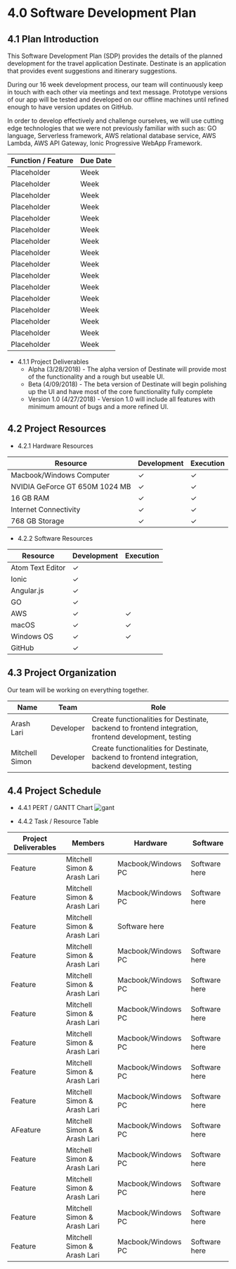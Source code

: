 # 4.0 Software Development Plan


## 4.1   Plan Introduction

This Software Development Plan (SDP) provides the details of the planned development for the travel application Destinate.
Destinate is an application that provides event suggestions and itinerary suggestions.

During our 16 week development process, our team will continuously keep in touch with each other via meetings and text message. Prototype versions of our app will be tested and developed on our offline machines until refined enough to have version updates on GitHub.

 In order to develop effectively and challenge ourselves, we will use cutting edge technologies that we were not previously familiar with such as: GO language, Serverless framework, AWS relational database service, AWS Lambda, AWS API Gateway, Ionic Progressive WebApp Framework.

| Function / Feature | Due Date |
|---|---|
|  Placeholder | Week  |
|  Placeholder| Week  |
|  Placeholder | Week  |
|  Placeholder | Week  |
|  Placeholder | Week  |
|  Placeholder | Week  |
|  Placeholder | Week  |
|  Placeholder | Week  |
|  Placeholder | Week  |
|  Placeholder| Week |
|  Placeholder | Week  |
|  Placeholder | Week  |
|  Placeholder | Week  |
|  Placeholder | Week  |
|  Placeholder | Week |
|  Placeholder | Week  |

- 4.1.1 Project Deliverables
  - Alpha (3/28/2018) - The alpha version of Destinate will provide most of the functionality and a rough but useable UI.
  - Beta (4/09/2018) - The beta version of Destinate will begin polishing up the UI and have most of the core functionality fully complete
  - Version 1.0 (4/27/2018) - Version 1.0 will include all features with minimum amount of bugs and a more refined UI.

## 4.2   Project Resources

- 4.2.1 Hardware Resources

| Resource | Development | Execution |
|---|---|---|
| Macbook/Windows Computer | ✓ | ✓ |
| NVIDIA GeForce GT 650M 1024 MB | ✓ | ✓ |
| 16 GB RAM | ✓ | ✓ |
| Internet Connectivity | ✓ | ✓ |
| 768 GB Storage | ✓ | ✓ |

- 4.2.2 Software Resources

|Resource              | Development   | Execution  |
|--------------------- | ------------- | -----------|
|Atom Text Editor      | ✓             |            |
|Ionic                 | ✓             |          |
|Angular.js                 | ✓             |          |
|GO                 | ✓             |          |
|AWS                 | ✓             | ✓         |
|macOS                 | ✓             | ✓         |
|Windows OS            | ✓             | ✓         |
|GitHub                | ✓             |           ||

## 4.3   Project Organization

Our team will be working on everything together.


| Name | Team | Role |
|---|---|---|
| Arash Lari | Developer | Create functionalities for Destinate, backend to frontend integration, frontend development, testing |
| Mitchell Simon| Developer  | Create functionalities for Destinate, backend to frontend integration, backend development, testing |



## 4.4   Project Schedule

- 4.4.1 PERT / GANTT Chart
![gant](./images/BBB-Gant.png)

- 4.4.2 Task / Resource Table

| Project Deliverables | Members | Hardware | Software |
|---|---|---|---|
| Feature | Mitchell Simon & Arash Lari | Macbook/Windows PC | Software here |
| Feature| Mitchell Simon & Arash Lari | Macbook/Windows PC | Software here |
| Feature | Mitchell Simon & Arash Lari | Software here |
| Feature | Mitchell Simon & Arash Lari | Macbook/Windows PC | Software here |
| Feature | Mitchell Simon & Arash Lari | Macbook/Windows PC | Software here |
| Feature| Mitchell Simon & Arash Lari | Macbook/Windows PC | Software here |
| Feature | Mitchell Simon & Arash Lari | Macbook/Windows PC | Software here |
| Feature | Mitchell Simon & Arash Lari | Macbook/Windows PC | Software here |
| Feature | Mitchell Simon & Arash Lari | Macbook/Windows PC | Software here |
| AFeature | Mitchell Simon & Arash Lari | Macbook/Windows PC | Software here |
| Feature | Mitchell Simon & Arash Lari | Macbook/Windows PC | Software here |
| Feature | Mitchell Simon & Arash Lari | Macbook/Windows PC | Software here |
| Feature |  Mitchell Simon & Arash Lari | Macbook/Windows PC| Software here |
| Feature | Mitchell Simon & Arash Lari | Macbook/Windows PC | Software here |

